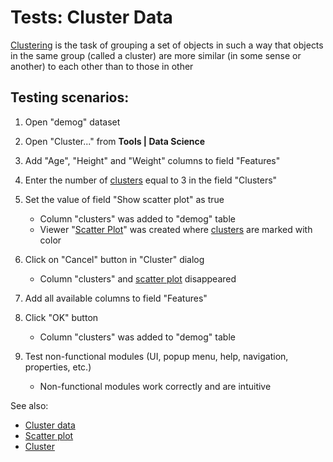 <!-- TITLE: Tests: Cluster Data -->
<!-- SUBTITLE: -->

# Tests: Cluster Data

[Clustering](cluster-data.md) is the task of grouping a set of objects in such a way that objects in the same group
(called a cluster) are more similar (in some sense or another) to each other than to those in other


## Testing scenarios:

1. Open "demog" dataset
  
1. Open "Cluster..." from  **Tools | Data Science** 

1. Add "Age", "Height" and "Weight" columns to field "Features"

1. Enter the number of [clusters](cluster-data.md) equal to 3 in the field "Clusters"

1. Set the value of field "Show scatter plot" as true
   * Column "clusters" was added to "demog" table
   * Viewer "[Scatter Plot](../visualize/viewers/scatter-plot.md)" was created where [clusters](cluster-data.md) are marked with color

1. Click on "Cancel" button in "Cluster" dialog
   * Column "clusters" and [scatter plot](../visualize/viewers/scatter-plot) disappeared
   
1. Add  all available columns to field "Features"

1. Click "OK" button
   *   Column "clusters" was added to "demog" table 
     
1. Test non-functional modules (UI, popup menu, help, navigation, properties, etc.)
   * Non-functional modules work correctly and are intuitive

   
See also:
  * [Cluster data](cluster-data.md)
  * [Scatter plot](../visualize/viewers/scatter-plot.md)
  * [Cluster](cluster-test.side)